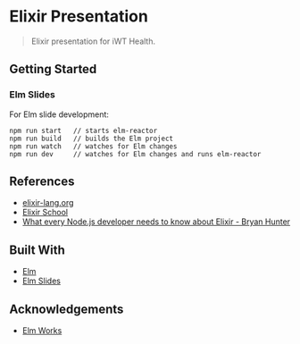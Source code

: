 # Elixir Presentation

> Elixir presentation for iWT Health.

## Getting Started

### Elm Slides

For Elm slide development:

    npm run start   // starts elm-reactor
    npm run build   // builds the Elm project
    npm run watch   // watches for Elm changes
    npm run dev     // watches for Elm changes and runs elm-reactor


## References

- [elixir-lang.org](https://elixir-lang.org/getting-started/introduction.html)
- [Elixir School](https://elixirschool.com/en/)
- [What every Node.js developer needs to know about Elixir - Bryan Hunter](https://vimeo.com/171068992#t=2755s)

## Built With

- [Elm](http://elm-lang.org/)
- [Elm Slides](https://github.com/xarvh/elm-slides)

## Acknowledgements

- [Elm Works](https://github.com/absynce/elm-works)
